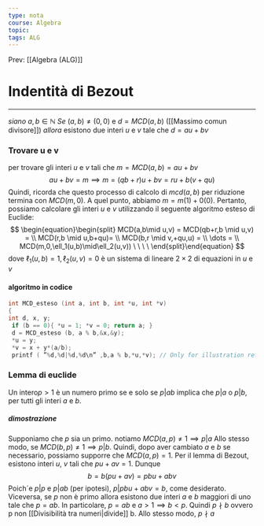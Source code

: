 ```yaml
---
type: nota
course: Algebra
topic: 
tags: ALG
---
```


Prev: [[Algebra (ALG)]]

# Indentità di Bezout
---
_siano_ $a,b \in \mathbb{N}$
_Se_ $(a,b) \not= (0,0)$ e  $d = MCD(a,b)$  ([[Massimo comun divisore]])
_allora_ esistono due interi $u$ e $v$ tale che $d=au+bv$

### Trovare u e v
per trovare gli interi $u$ e $v$ tali che $m = MCD(a,b) = au+bv$
$$au+bv= m \implies m= (qb+r)u + bv = ru + b(v+qu)$$
Quindi, ricorda che questo processo di calcolo di $mcd(a,b)$ per riduzione termina con $MCD(m,0)$. A quel punto, abbiamo $m = m(1) + 0(0)$. Pertanto, possiamo calcolare gli interi $u$ e $v$ utilizzando il seguente algoritmo esteso di Euclide:
$$
\begin{equation}\begin{split}
MCD(a,b\mid u,v) =
MCD(qb+r,b \mid u,v) =
\\ MCD(r,b \mid u,b+qu)=
\\ MCD(b,r \mid v,+qu,u) =
\\ \dots =
\\ MCD(m,0,\ell_1(u,b)\mid\ell_2(u,v))  \ \ \ \
\end{split}\end{equation}
$$
dove $\ell_1(u,b)=1, \ell_2(u,v)=0$ è un sistema di lineare $2 \times 2$ di equazioni in $u$ e $v$


#### algoritmo in codice
```C
int MCD_esteso (int a, int b, int *u, int *v) 
{ 
int d, x, y;
 if (b == 0){ *u = 1; *v = 0; return a; } 
 d = MCD_esteso (b, a % b,&x,&y); 
 *u = y;
 *v = x + y*(a/b); 
 printf ( ”%d,%d|%d,%d\n” ,b,a % b,*u,*v); // Only for illustration return d;
```

### Lemma di euclide 
Un intero$p > 1$ è un numero primo se e solo se $p|ab$ implica che $p | a$ o $p | b$, per tutti gli interi $a$ e $b$. 
##### dimostrazione
Supponiamo che $p$ sia un primo. notiamo $MCD(a,p) \not= 1 \implies p|a$
Allo stesso modo, se $MCD(b,p) \not= 1 \implies p|b$. Quindi, dopo aver cambiato $a$ e $b$ se necessario, possiamo supporre che $MCD(a,p) = 1$. 
Per il lemma di Bezout, esistono interi $u$, $v$ tali che $pu +av = 1$. Dunque
$$ b =b(pu+av) = pbu+abv $$Poich´e $p | p$ e $p | ab$ (per ipotesi), $p | pbu + abv = b$, come desiderato.
Viceversa, se $p$ non è primo allora esistono due interi $a$ e $b$ maggiori di uno tale che $p =ab$. In particolare, $p = ab$ e $a > 1 \implies b < p$. Quindi $p \nmid b$ ovvero p non [[Divisibilità tra numeri|divide]] b. Allo stesso modo, $p \nmid a$


